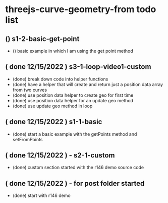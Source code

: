 # threejs-curve-geometry-from todo list

## () s1-2-basic-get-point
* () basic example in which I am using the get point method

## ( done 12/15/2022 ) s3-1-loop-video1-custom
* (done) break down code into helper functions
* (done) have a helper that will create and return just a position data array from two curves
* (done) use position data helper to create geo for first time
* (done) use position data helper for an update geo method
* (done) use update geo method in loop

## ( done 12/15/2022 ) s1-1-basic
* (done) start a basic example with the getPoints method and setFromPoints

## ( done 12/15/2022 ) - s2-1-custom
* (done) custom section started with the r146 demo source code

## ( done 12/15/2022 ) - for post folder started
* (done) start with r146 demo
